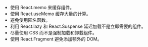 - 使用 React.memo 来缓存组件。
- 使用 React.useMemo 缓存大量的计算。
- 避免使用匿名函数。
- 利用 React.lazy 和 React.Suspense 延迟加载不是立即需要的组件。
- 尽量使用 CSS 而不是强制加载和卸载组件。
- 使用 React.Fragment 避免添加额外的 DOM。